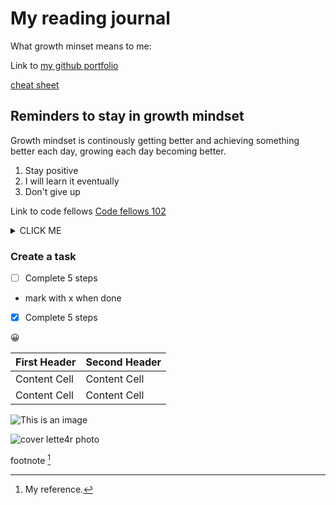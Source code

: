 # My reading journal

What growth minset means to me:

Link to [my github portfolio](https://github.com/burdolski/reading-notes)

[cheat sheet](https://github.com/burdolski/reading-notes/edit/main/cheat%20sheet.md)

## Reminders to stay in growth mindset

Growth mindset is continously getting better and achieving something better each day, growing each day becoming better.

1. Stay positive
2. I will learn it eventually
3. Don't give up

Link to code fellows [Code fellows 102](https://github.com/codefellows/seattle-code-102d46)

<details><summary>CLICK ME</summary>
<p>

#### We can hide anything, even code!

```ruby
   puts "Hello World"
```

</p>
</details>

### Create a task

- [ ] Complete 5 steps

- mark with x when done
- [x] Complete 5 steps

:grinning:

| First Header  | Second Header |
| ------------- | ------------- |
| Content Cell  | Content Cell  |
| Content Cell  | Content Cell  |

![This is an image](https://myoctocat.com/assets/images/base-octocat.svg)

![cover lette4r photo](https://user-images.githubusercontent.com/98654643/207138101-bdf4313a-e00d-4426-a119-6502801589c0.jpeg)

footnote [^1]

[^1]: My reference.
